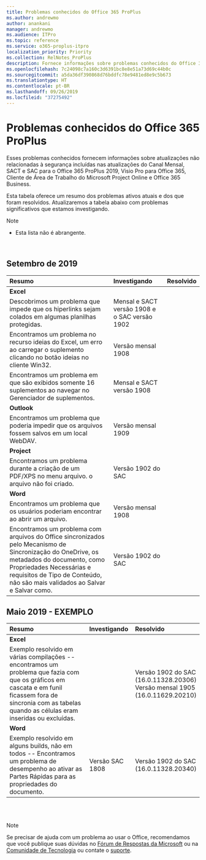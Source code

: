 ```yaml
---
title: Problemas conhecidos do Office 365 ProPlus
ms.author: andrewmo
author: anankani
manager: andrewmo
ms.audience: ITPro
ms.topic: reference
ms.service: o365-proplus-itpro
localization_priority: Priority
ms.collection: RelNotes_ProPlus
description: Fornece informações sobre problemas conhecidos do Office 365 ProPlus
ms.openlocfilehash: 7c24098c7a160c3d6391bc8e8e51a73d69c44b0c
ms.sourcegitcommit: a5da36df390868d76bddfc78e9481ed8e9c5b673
ms.translationtype: HT
ms.contentlocale: pt-BR
ms.lasthandoff: 09/26/2019
ms.locfileid: "37275492"
---
```

# <a name="office-365-proplus-known-issues"></a>Problemas conhecidos do Office 365 ProPlus

Esses problemas conhecidos fornecem informações sobre atualizações não relacionadas à segurança incluídas nas atualizações do Canal Mensal, SACT e SAC para o Office 365 ProPlus 2019, Visio Pro para Office 365, Cliente de Área de Trabalho do Microsoft Project Online e Office 365 Business.

Esta tabela oferece um resumo dos problemas ativos atuais e dos que foram resolvidos.  Atualizaremos a tabela abaixo com problemas significativos que estamos investigando.

 > [!NOTE]
 >- Esta lista não é abrangente.

<br>

## <a name="september-2019"></a>Setembro de 2019

|Resumo|Investigando|Resolvido|
|:-------------------------------------------------------------------------------------|:-----|:-----|
|**Excel**
Descobrimos um problema que impede que os hiperlinks sejam colados em algumas planilhas protegidas.|Mensal e SACT versão 1908 e o SAC versão 1902||
Encontramos um problema no recurso ideias do Excel, um erro ao carregar o suplemento clicando no botão ideias no cliente Win32.|Versão mensal 1908||
Encontramos um problema em que são exibidos somente 16 suplementos ao navegar no Gerenciador de suplementos.|Mensal e SACT versão 1908||
|**Outlook**
Encontramos um problema que poderia impedir que os arquivos fossem salvos em um local WebDAV.|Versão mensal 1909||
|**Project**
Encontramos um problema durante a criação de um PDF/XPS no menu arquivo. o arquivo não foi criado. |Versão 1902 do SAC||
|**Word**
Encontramos um problema que os usuários poderiam encontrar ao abrir um arquivo.|Versão mensal 1908||
Encontramos um problema com arquivos do Office sincronizados pelo Mecanismo de Sincronização do OneDrive, os metadados do documento, como Propriedades Necessárias e requisitos de Tipo de Conteúdo, não são mais validados ao Salvar e Salvar como.|Versão 1902 do SAC||

## <a name="may-2019---sample"></a>Maio 2019 - EXEMPLO

|Resumo|Investigando|Resolvido|
|:-------------------------------------------------------------------------------------|:-----|:-----|
|**Excel**
Exemplo resolvido em várias compilações -- encontramos um problema que fazia com que os gráficos em cascata e em funil ficassem fora de sincronia com as tabelas quando as células eram inseridas ou excluídas.||Versão 1902 do SAC <br> (16.0.11328.20306) <br> Versão mensal 1905 <br> (16.0.11629.20210)|
|**Word**
Exemplo resolvido em alguns builds, não em todos -- Encontramos um problema de desempenho ao ativar as Partes Rápidas para as propriedades do documento.|Versão SAC 1808|Versão 1902 do SAC <br> (16.0.11328.20340)|

<br>
<br>

> [!NOTE]
> Se precisar de ajuda com um problema ao usar o Office, recomendamos que você publique suas dúvidas no [Fórum de Respostas da Microsoft](https://answers.microsoft.com/) ou na [Comunidade de Tecnologia](https://techcommunity.microsoft.com/) ou contate o [suporte](https://support.microsoft.com/contactus).
